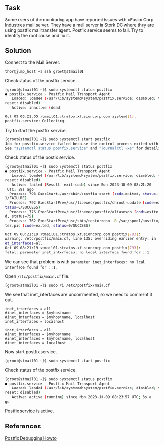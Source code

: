 ## Task 
Some users of the monitoring app have reported issues with xFusionCorp Industries mail server. They have a mail server in Stork DC where they are using postfix mail transfer agent. Postfix service seems to fail. Try to identify the root cause and fix it.
## Solution
Connect to the Mail Server.
```sh
thor@jump_host ~$ ssh groot@stmail01
```

Check status of the postfix service.

```sh
[groot@stmail01 ~]$ sudo systemctl status postfix
● postfix.service - Postfix Mail Transport Agent
   Loaded: loaded (/usr/lib/systemd/system/postfix.service; disabled; vendor p
reset: disabled)
   Active: inactive (dead)

Oct 09 08:21:05 stmail01.stratos.xfusioncorp.com systemd[1]: 
postfix.service: Collecting.
```

Try to start the postfix service.

```sh
[groot@stmail01 ~]$ sudo systemctl start postfix
Job for postfix.service failed because the control process exited with error code.
See "systemctl status postfix.service" and "journalctl -xe" for details.
```

Check status of the postix service.

```sh
[groot@stmail01 ~]$ sudo systemctl status postfix
● postfix.service - Postfix Mail Transport Agent
   Loaded: loaded (/usr/lib/systemd/system/postfix.service; disabled; vendor p
reset: disabled)
   Active: failed (Result: exit-code) since Mon 2023-10-09 08:21:20
 UTC; 29s ago
  Process: 793 ExecStart=/usr/sbin/postfix start (code=exited, status=
1/FAILURE)
  Process: 792 ExecStartPre=/usr/libexec/postfix/chroot-update (code=exited, s
tatus=0/SUCCESS)
  Process: 776 ExecStartPre=/usr/libexec/postfix/aliasesdb (code=exite
d, status=75)
  Process: 762 ExecStartPre=/usr/sbin/restorecon -R /var/spool/postfix/pid/mas
ter.pid (code=exited, status=0/SUCCESS)

Oct 09 08:21:19 stmail01.stratos.xfusioncorp.com postfix[793]: 
warning: /etc/postfix/main.cf, line 135: overriding earlier entry: in
et_interfaces=all
Oct 09 08:21:19 stmail01.stratos.xfusioncorp.com postfix[793]: 
fatal: parameter inet_interfaces: no local interface found for ::1
```

We can see that problem is with `parameter inet_interfaces: no lcal interface found for ::1`.

Open `/etc/postfix/main.cf` file.

```sh
[groot@stmail01 ~]$ sudo vi /etc/postfix/main.cf
```

We see that inet_interfaces are uncommented, so we need to comment it out.

```
inet_interfaces = all
#inet_interfaces = $myhostname
#inet_interfaces = $myhostname, localhost
inet_interfaces = localhost
```

```
inet_interfaces = all
#inet_interfaces = $myhostname
#inet_interfaces = $myhostname, localhost
#inet_interfaces = localhost
```

Now start postfix service.

```sh
[groot@stmail01 ~]$ sudo systemctl start postfix
```

Check status of the postfix service.

```sh
[groot@stmail01 ~]$ sudo systemctl status postfix
● postfix.service - Postfix Mail Transport Agent
   Loaded: loaded (/usr/lib/systemd/system/postfix.service; disabled; vendor p
reset: disabled)
   Active: active (running) since Mon 2023-10-09 08:23:57 UTC; 3s a
go
```
Postfix service is active.
## References

[Postfix Debugging Howto](https://www.postfix.org/DEBUG_README.html)
